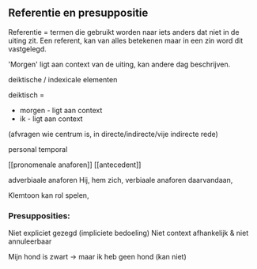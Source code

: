 
## Referentie en presuppositie

Referentie = termen die gebruikt worden naar iets anders dat niet in de uiting zit.
Een referent, kan van alles betekenen maar in een zin word dit vastgelegd.

'Morgen' ligt aan context van de uiting, kan andere dag beschrijven.

deiktische / indexicale elementen

deiktisch =
- morgen - ligt aan context
- ik - ligt aan context

(afvragen wie centrum is, in directe/indirecte/vije indirecte rede)


personal
temporal


[[pronomenale anaforen]]
[[antecedent]]

adverbiaale anaforen
Hij, hem zich,
verbiaale anaforen
daarvandaan, 

Klemtoon kan rol spelen, 



### Presupposities:
Niet expliciet gezegd (impliciete bedoeling)
Niet context afhankelijk & niet annuleerbaar

Mijn hond is zwart -> maar ik heb geen hond (kan niet)
